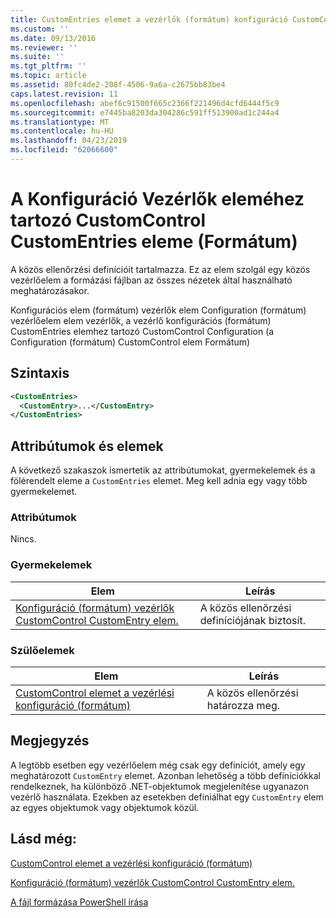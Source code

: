 ```yaml
---
title: CustomEntries elemet a vezérlők (formátum) konfiguráció CustomControl |} A Microsoft Docs
ms.custom: ''
ms.date: 09/13/2016
ms.reviewer: ''
ms.suite: ''
ms.tgt_pltfrm: ''
ms.topic: article
ms.assetid: 80fc4de2-208f-4506-9a6a-c2675bb83be4
caps.latest.revision: 11
ms.openlocfilehash: abef6c91500f665c2366f221496d4cfd6444f5c9
ms.sourcegitcommit: e7445ba8203da304286c591ff513900ad1c244a4
ms.translationtype: MT
ms.contentlocale: hu-HU
ms.lasthandoff: 04/23/2019
ms.locfileid: "62066600"
---
```

# <a name="customentries-element-for-customcontrol-for-controls-for-configuration-format"></a>A Konfiguráció Vezérlők eleméhez tartozó CustomControl CustomEntries eleme (Formátum)

A közös ellenőrzési definícióit tartalmazza. Ez az elem szolgál egy közös vezérlőelem a formázási fájlban az összes nézetek által használható meghatározásakor.

Konfigurációs elem (formátum) vezérlők elem Configuration (formátum) vezérlőelem elem vezérlők, a vezérlő konfigurációs (formátum) CustomEntries elemhez tartozó CustomControl Configuration (a Configuration (formátum) CustomControl elem Formátum)

## <a name="syntax"></a>Szintaxis

```xml
<CustomEntries>
  <CustomEntry>...</CustomEntry>
</CustomEntries>

```

## <a name="attributes-and-elements"></a>Attribútumok és elemek

A következő szakaszok ismertetik az attribútumokat, gyermekelemek és a fölérendelt eleme a `CustomEntries` elemet. Meg kell adnia egy vagy több gyermekelemet.

### <a name="attributes"></a>Attribútumok

Nincs.

### <a name="child-elements"></a>Gyermekelemek

|Elem|Leírás|
|-------------|-----------------|
|[Konfiguráció (formátum) vezérlők CustomControl CustomEntry elem.](./customentry-element-for-customcontrol-for-controls-for-configuration-format.md)|A közös ellenőrzési definíciójának biztosít.|

### <a name="parent-elements"></a>Szülőelemek

|Elem|Leírás|
|-------------|-----------------|
|[CustomControl elemet a vezérlési konfiguráció (formátum)](./customcontrol-element-for-control-for-controls-for-configuration-format.md)|A közös ellenőrzési határozza meg.|

## <a name="remarks"></a>Megjegyzés

A legtöbb esetben egy vezérlőelem még csak egy definíciót, amely egy meghatározott `CustomEntry` elemet. Azonban lehetőség a több definíciókkal rendelkeznek, ha különböző .NET-objektumok megjelenítése ugyanazon vezérlő használata. Ezekben az esetekben definiálhat egy `CustomEntry` elem az egyes objektumok vagy objektumok közül.

## <a name="see-also"></a>Lásd még:

[CustomControl elemet a vezérlési konfiguráció (formátum)](./customcontrol-element-for-control-for-controls-for-configuration-format.md)

[Konfiguráció (formátum) vezérlők CustomControl CustomEntry elem.](./customentry-element-for-customcontrol-for-controls-for-configuration-format.md)

[A fájl formázása PowerShell írása](./writing-a-powershell-formatting-file.md)
